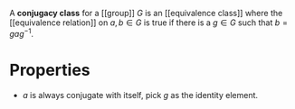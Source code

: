 A **conjugacy class** for a [[group]] $G$ is an [[equivalence class]] where the [[equivalence relation]] on $a,b \in G$ is true if there is a $g \in G$ such that $b = gag^{-1}$.

# Properties

- $a$ is always conjugate with itself, pick $g$ as the identity element.